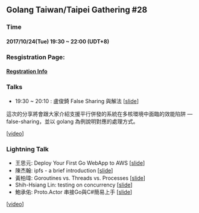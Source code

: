 ## Golang Taiwan/Taipei Gathering #28

### Time

#### 2017/10/24(Tue) 19:30 ~ 22:00  (UDT+8)

### Resgistration Page:

#### [Regstration Info](https://golang.kktix.cc/events/gtg28)

### Talks

- 19:30 ~ 20:10 :  盧俊錡 False Sharing 與解法 [[slide](https://www.slideshare.net/GenchiLu/false-sharing-81143518)]

這次的分享將會跟大家介紹支援平行併發的系統在多核環境中面臨的效能陷阱 — false-sharing，並以 golang 為例說明對應的處理方式。

[[video](https://youtu.be/jNqyQE8mBB8)]

### Lightning Talk

- 王思元: Deploy Your First Go WebApp to AWS [[slide](https://docs.google.com/presentation/d/1-8xBcVX4ArbcVPuDNQ5SPAa2FOFUxeSadR00Jkbmc3k/edit#slide=id.g281dba4e0c_0_100)]
- 陳杰翰: ipfs - a brief introduction [[slide](https://docs.google.com/presentation/d/1xaDJNoisktuPL96Q8S2wvtUND-q9EjkjCqVc7sCTATk/edit#slide=id.p)]
- 黃柏瑋: Goroutines vs. Threads vs. Processes [[slide](https://www.dropbox.com/s/gjynuccg0alab9q/Goroutine_thread_1024%E5%88%86%E4%BA%AB.pptx?dl=0)]
- Shih-Hsiang Lin: testing on concurrency [[slide](https://t.co/ioPNRpmHdy)]
- 鮑承佑: Proto.Actor 串接Go與C#簡易上手 [[slide](https://www.slideshare.net/ChenYuPao/proto-actor-go-c-81145090)]

[[video](https://youtu.be/iF1-266IdeI)]




